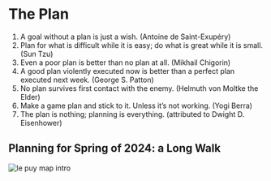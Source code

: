 # The Plan

1. A goal without a plan is just a wish. (Antoine de Saint-Exupéry)
2. Plan for what is difficult while it is easy; do what is great while it is small. (Sun Tzu)
3. Even a poor plan is better than no plan at all. (Mikhail Chigorin)
4. A good plan violently executed now is better than a perfect plan executed next week. (George S. Patton)
5. No plan survives first contact with the enemy. (Helmuth von Moltke the Elder)
6. Make a game plan and stick to it. Unless it’s not working. (Yogi Berra)
7. The plan is nothing; planning is everything. (attributed to Dwight D. Eisenhower)

## Planning for Spring of 2024: a Long Walk
![le puy map intro](https://user-images.githubusercontent.com/32556466/191782867-febbde01-b517-4da0-a62e-e1025fb4e499.png)
